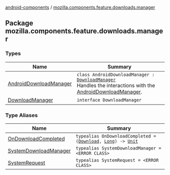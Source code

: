 [android-components](../index.md) / [mozilla.components.feature.downloads.manager](./index.md)

## Package mozilla.components.feature.downloads.manager

### Types

| Name | Summary |
|---|---|
| [AndroidDownloadManager](-android-download-manager/index.md) | `class AndroidDownloadManager : `[`DownloadManager`](-download-manager/index.md)<br>Handles the interactions with the [AndroidDownloadManager](-android-download-manager/index.md). |
| [DownloadManager](-download-manager/index.md) | `interface DownloadManager` |

### Type Aliases

| Name | Summary |
|---|---|
| [OnDownloadCompleted](-on-download-completed.md) | `typealias OnDownloadCompleted = (`[`Download`](../mozilla.components.browser.session/-download/index.md)`, `[`Long`](https://kotlinlang.org/api/latest/jvm/stdlib/kotlin/-long/index.html)`) -> `[`Unit`](https://kotlinlang.org/api/latest/jvm/stdlib/kotlin/-unit/index.html) |
| [SystemDownloadManager](-system-download-manager.md) | `typealias SystemDownloadManager = <ERROR CLASS>` |
| [SystemRequest](-system-request.md) | `typealias SystemRequest = <ERROR CLASS>` |
